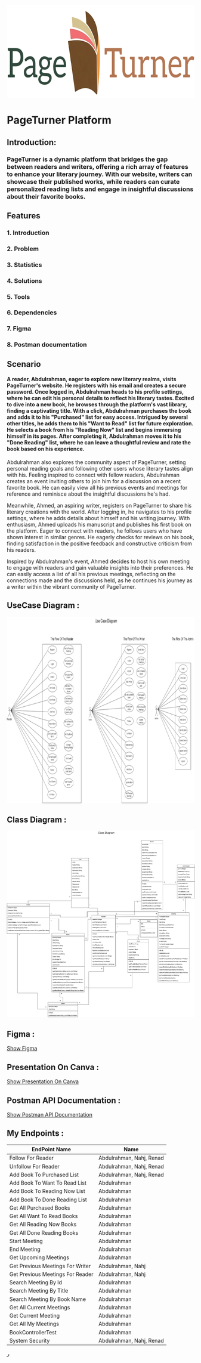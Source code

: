 <img src="https://github.com/TerraTech0/PageTurner_Platform/blob/master/PageTurner%20Platform/PageTurnerLogo.png"  width="700" height="250">

# PageTurner Platform

## Introduction:
### PageTurner is a dynamic platform that bridges the gap between readers and writers, offering a rich array of features to enhance your literary journey. With our website, writers can showcase their published works, while readers can curate personalized reading lists and engage in insightful discussions about their favorite books.

## Features 
### 1. Introduction
### 2. Problem
### 3. Statistics
### 4. Solutions
### 5. Tools
### 6. Dependencies
### 7. Figma
### 8. Postman documentation

## Scenario
#### A reader, Abdulrahman, eager to explore new literary realms, visits PageTurner's website. He registers with his email and creates a secure password. Once logged in, Abdulrahman heads to his profile settings, where he can edit his personal details to reflect his literary tastes. Excited to dive into a new book, he browses through the platform's vast library, finding a captivating title. With a click, Abdulrahman purchases the book and adds it to his "Purchased" list for easy access. Intrigued by several other titles, he adds them to his "Want to Read" list for future exploration. He selects a book from his "Reading Now" list and begins immersing himself in its pages. After completing it, Abdulrahman moves it to his "Done Reading" list, where he can leave a thoughtful review and rate the book based on his experience.

Abdulrahman also explores the community aspect of PageTurner, setting personal reading goals and following other users whose literary tastes align with his. Feeling inspired to connect with fellow readers, Abdulrahman creates an event inviting others to join him for a discussion on a recent favorite book. He can easily view all his previous events and meetings for reference and reminisce about the insightful discussions he's had.

Meanwhile, Ahmed, an aspiring writer, registers on PageTurner to share his literary creations with the world. After logging in, he navigates to his profile settings, where he adds details about himself and his writing journey. With enthusiasm, Ahmed uploads his manuscript and publishes his first book on the platform. Eager to connect with readers, he follows users who have shown interest in similar genres. He eagerly checks for reviews on his book, finding satisfaction in the positive feedback and constructive criticism from his readers.

Inspired by Abdulrahman's event, Ahmed decides to host his own meeting to engage with readers and gain valuable insights into their preferences. He can easily access a list of all his previous meetings, reflecting on the connections made and the discussions held, as he continues his journey as a writer within the vibrant community of PageTurner.


## UseCase Diagram :
<img src="https://github.com/TerraTech0/PageTurner_Platform/blob/master/PageTurner%20Platform/Final_Project_Use_Case.drawio.png" width="800" height="500">


## Class Diagram :

<img src="https://github.com/TerraTech0/PageTurner_Platform/blob/master/PageTurner%20Platform/PageTurnerClassDiagram.drawio.png" width="800" height="500">


## Figma :

[Show Figma](https://www.figma.com/file/MHNpDKqh8hv9bvgtrjEraP/PageTurner?type=design&node-id=36-906&mode=design&t=UjF0KzXcvukeJUyJ-0)


## Presentation On Canva :

[Show Presentation On Canva](https://www.canva.com/design/DAGEh_wSwls/z-2adqdauyJWPorKmtghuw/view)


## Postman API Documentation :

[Show Postman API Documentation](https://documenter.getpostman.com/view/34658199/2sA3JJA43y)

## My Endpoints :

| EndPoint Name | Name |
| --------------- | --------------- |
| Follow For Reader   | Abdulrahman, Nahj, Renad |
| Unfollow For Reader | Abdulrahman, Nahj, Renad |      |
| Add Book To Purchased List | Abdulrahman, Nahj, Renad  |
| Add Book To Want To Read List | Abdulrahman   |
| Add Book To Reading Now List | Abdulrahman   |
| Add Book To Done Reading List | Abdulrahman   |
| Get All Purchased Books | Abdulrahman    |
| Get All Want To Read Books | Abdulrahman    |
| Get All Reading Now Books | Abdulrahman    |
| Get All Done Reading Books | Abdulrahman    |
| Start Meeting | Abdulrahman    |
| End Meeting| Abdulrahman   |
| Get Upcoming Meetings| Abdulrahman    |
| Get Previous Meetings For Writer | Abdulrahman, Nahj    |
| Get Previous Meetings For Reader| Abdulrahman, Nahj    |
| Search Meeting By Id| Abdulrahman   | 
| Search Meeting By Title | Abdulrahman    |
| Search Meeting By Book Name | Abdulrahman   |
| Get All Current Meetings | Abdulrahman     |
| Get Current Meeting| Abdulrahman  |
| Get All My Meetings | Abdulrahman    | Abdulrahman   |
| BookControllerTest | Abdulrahman    | Abdulrahman   |
| System Security | Abdulrahman, Nahj, Renad   |

ر

